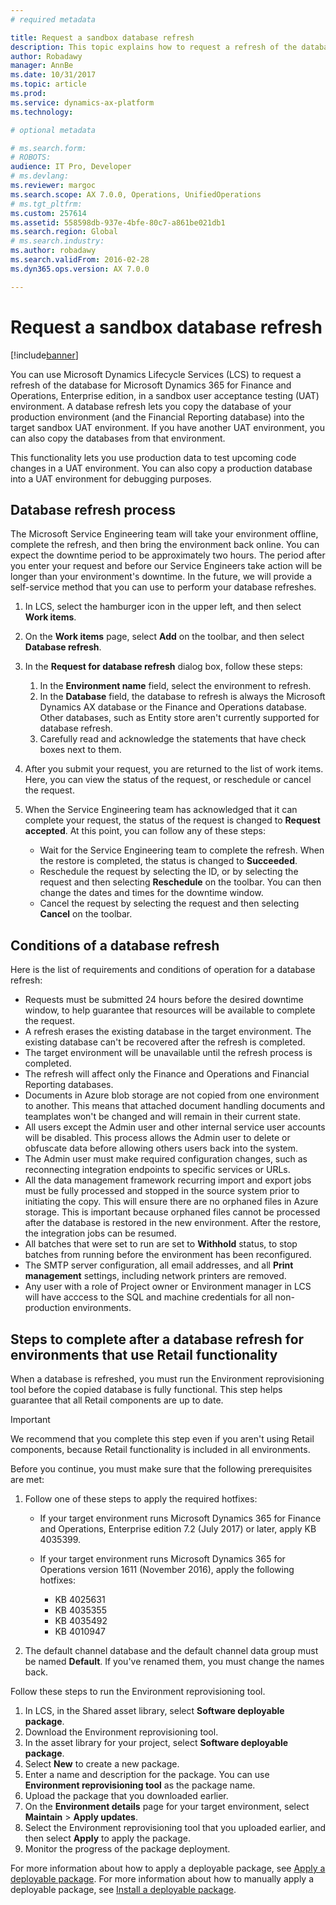 ```yaml
---
# required metadata

title: Request a sandbox database refresh
description: This topic explains how to request a refresh of the database for Microsoft Dynamics 365 for Finance and Operations, Enterprise edition, in a sandbox user acceptance testing (UAT) environment. 
author: Robadawy
manager: AnnBe
ms.date: 10/31/2017
ms.topic: article
ms.prod: 
ms.service: dynamics-ax-platform
ms.technology: 

# optional metadata

# ms.search.form: 
# ROBOTS: 
audience: IT Pro, Developer
# ms.devlang: 
ms.reviewer: margoc
ms.search.scope: AX 7.0.0, Operations, UnifiedOperations
# ms.tgt_pltfrm: 
ms.custom: 257614
ms.assetid: 558598db-937e-4bfe-80c7-a861be021db1
ms.search.region: Global
# ms.search.industry: 
ms.author: robadawy
ms.search.validFrom: 2016-02-28
ms.dyn365.ops.version: AX 7.0.0

---
```


# Request a sandbox database refresh

[!include[banner](../includes/banner.md)]

You can use Microsoft Dynamics Lifecycle Services (LCS) to request a refresh of the database for Microsoft Dynamics 365 for Finance and Operations, Enterprise edition, in a sandbox user acceptance testing (UAT) environment. A database refresh lets you copy the database of your production environment (and the Financial Reporting database) into the target sandbox UAT environment. If you have another UAT environment, you can also copy the databases from that environment.

This functionality lets you use production data to test upcoming code changes in a UAT environment. You can also copy a production database into a UAT environment for debugging purposes.

## Database refresh process

The Microsoft Service Engineering team will take your environment offline, complete the refresh, and then bring the environment back online. You can expect the downtime period to be approximately two hours. The period after you enter your request and before our Service Engineers take action will be longer than your environment's downtime. In the future, we will provide a self-service method that you can use to perform your database refreshes.

1. In LCS, select the hamburger icon in the upper left, and then select **Work items**.
2. On the **Work items** page, select **Add** on the toolbar, and then select **Database refresh**.
3. In the **Request for database refresh** dialog box, follow these steps:

    1. In the **Environment name** field, select the environment to refresh.
    2. In the **Database** field, the database to refresh is always the Microsoft Dynamics AX database or the Finance and Operations database. Other databases, such as Entity store aren't currently supported for database refresh.
    3. Carefully read and acknowledge the statements that have check boxes next to them.

4. After you submit your request, you are returned to the list of work items. Here, you can view the status of the request, or reschedule or cancel the request.
5. When the Service Engineering team has acknowledged that it can complete your request, the status of the request is changed to **Request accepted**. At this point, you can follow any of these steps:

    - Wait for the Service Engineering team to complete the refresh. When the restore is completed, the status is changed to **Succeeded**.
    - Reschedule the request by selecting the ID, or by selecting the request and then selecting **Reschedule** on the toolbar. You can then change the dates and times for the downtime window.
    - Cancel the request by selecting the request and then selecting **Cancel** on the toolbar.

## Conditions of a database refresh
Here is the list of requirements and conditions of operation for a database refresh:

- Requests must be submitted 24 hours before the desired downtime window, to help guarantee that resources will be available to complete the request.
- A refresh erases the existing database in the target environment. The existing database can't be recovered after the refresh is completed.
- The target environment will be unavailable until the refresh process is completed.
- The refresh will affect only the Finance and Operations and Financial Reporting databases.
- Documents in Azure blob storage are not copied from one environment to another. This means that attached document handling documents and teamplates won't be changed and will remain in their current state. 
- All users except the Admin user and other internal service user accounts will be disabled. This process allows the Admin user to delete or obfuscate data before allowing others users back into the system. 
- The Admin user must make required configuration changes, such as reconnecting integration endpoints to specific services or URLs.
- All the data management framework recurring import and export jobs must be fully processed and stopped in the source system prior to initiating the copy. This will ensure there are no orphaned files in Azure storage. This is important because orphaned files cannot be processed after the database is restored in the new environment. After the restore, the integration jobs can be resumed.
- All batches that were set to run are set to **Withhold** status, to stop batches from running before the environment has been reconfigured. 
- The SMTP server configuration, all email addresses, and all **Print management** settings, including network printers are removed. 
- Any user with a role of Project owner or Environment manager in LCS will have acccess to the SQL and machine credentials for all non-production environments. 

## Steps to complete after a database refresh for environments that use Retail functionality
When a database is refreshed, you must run the Environment reprovisioning tool before the copied database is fully functional. This step helps guarantee that all Retail components are up to date.

> [!IMPORTANT]
> We recommend that you complete this step even if you aren't using Retail components, because Retail functionality is included in all environments.

Before you continue, you must make sure that the following prerequisites are met:

1. Follow one of these steps to apply the required hotfixes:

    - If your target environment runs Microsoft Dynamics 365 for Finance and Operations, Enterprise edition 7.2 (July 2017) or later, apply KB 4035399.
    - If your target environment runs Microsoft Dynamics 365 for Operations version 1611 (November 2016), apply the following hotfixes:

        - KB 4025631
        - KB 4035355
        - KB 4035492
        - KB 4010947

2. The default channel database and the default channel data group must be named **Default**. If you've renamed them, you must change the names back.

Follow these steps to run the Environment reprovisioning tool.

1. In LCS, in the Shared asset library, select **Software deployable package**.
2. Download the Environment reprovisioning tool.
3. In the asset library for your project, select **Software deployable package**.
4. Select **New** to create a new package.
5. Enter a name and description for the package. You can use **Environment reprovisioning tool** as the package name.
6. Upload the package that you downloaded earlier.
7. On the **Environment details** page for your target environment, select **Maintain** > **Apply updates**.
8. Select the Environment reprovisioning tool that you uploaded earlier, and then select **Apply** to apply the package.
9. Monitor the progress of the package deployment.

For more information about how to apply a deployable package, see [Apply a deployable package](../deployment/create-apply-deployable-package.md). For more information about how to manually apply a deployable package, see [Install a deployable package](../deployment/install-deployable-package.md).
